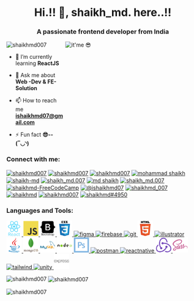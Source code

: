<!-- ![logo](https://user-images.githubusercontent.com/94097592/204354950-4c8648f0-77e2-440d-a112-a8bfc6762f76.jpg) -->

<h1 align="center"> Hi.!! 👋, shaikh_md. here..!!</h1>
<h3 align="center">A passionate frontend developer from India</h3>
<img align="right" alt="it'me 😎" width="350px" height="250px" src="https://media.tenor.com/2uyENRmiUt0AAAAC/coding.gif"/> 
<p align="left"> <img src="https://komarev.com/ghpvc/?username=shaikhmd007&label=Profile%20views&color=0e75b6&style=flat" alt="shaikhmd007" /> </p>

- 🌱 I’m currently learning **ReactJS**

- 💬 Ask me about **Web -Dev & FE-Solution**

- 📫 How to reach me **ishaikhmd07@gmail.com**

- ⚡ Fun fact **😎--(‾◡◝)**

<h3 align="left">Connect with me:</h3>
<p align="left">
<a href="https://codepen.io/shaikhmd007" target="blank"><img align="center" src="https://raw.githubusercontent.com/rahuldkjain/github-profile-readme-generator/master/src/images/icons/Social/codepen.svg" alt="shaikhmd007" height="30" width="40" /></a>
<a href="https://dev.to/shaikhmd007" target="blank"><img align="center" src="https://raw.githubusercontent.com/rahuldkjain/github-profile-readme-generator/master/src/images/icons/Social/devto.svg" alt="shaikhmd007" height="30" width="40" /></a>
<a href="https://twitter.com/shaikhmd007" target="blank"><img align="center" src="https://raw.githubusercontent.com/rahuldkjain/github-profile-readme-generator/master/src/images/icons/Social/twitter.svg" alt="shaikhmd007" height="30" width="40" /></a>
<a href="https://linkedin.com/in/shaikhmd007" target="blank"><img align="center" src="https://raw.githubusercontent.com/rahuldkjain/github-profile-readme-generator/master/src/images/icons/Social/linked-in-alt.svg" alt="mohammad shaikh" height="30" width="40" /></a>
<a href="https://stackoverflow.com/users/shaikh-md" target="blank"><img align="center" src="https://raw.githubusercontent.com/rahuldkjain/github-profile-readme-generator/master/src/images/icons/Social/stack-overflow.svg" alt="shaikh-md" height="30" width="40" /></a>
<a href="https://codesandbox.com/shaikh_md.007" target="blank"><img align="center" src="https://raw.githubusercontent.com/rahuldkjain/github-profile-readme-generator/master/src/images/icons/Social/codesandbox.svg" alt="shaikh_md.007" height="30" width="40" /></a>
<a href="https://fb.com/md shaikh" target="blank"><img align="center" src="https://raw.githubusercontent.com/rahuldkjain/github-profile-readme-generator/master/src/images/icons/Social/facebook.svg" alt="md shaikh" height="30" width="40" /></a>
<a href="https://instagram.com/shaikh_md.007" target="blank"><img align="center" src="https://raw.githubusercontent.com/rahuldkjain/github-profile-readme-generator/master/src/images/icons/Social/instagram.svg" alt="shaikh_md.007" height="30" width="40" /></a>
<a href="https://www.freecodecamp.org/shaikh_md" target="blank"><img align="center" src="https://raw.githubusercontent.com/rahuldkjain/github-profile-readme-generator/master/src/images/icons/Social/hashnode.svg" alt="shaikhmd-FreeCodeCamp" height="30" width="40" /></a>
<a href="https://medium.com/@ishaikhmd07" target="blank"><img align="center" src="https://raw.githubusercontent.com/rahuldkjain/github-profile-readme-generator/master/src/images/icons/Social/medium.svg" alt="@ishaikhmd07" height="30" width="40" /></a>
<a href="https://www.codechef.com/users/shaikhmd_007" target="blank"><img align="center" src="https://cdn.jsdelivr.net/npm/simple-icons@3.1.0/icons/codechef.svg" alt="shaikhmd_007" height="30" width="40" /></a>
<a href="https://www.hackerrank.com/shaikhmd" target="blank"><img align="center" src="https://raw.githubusercontent.com/rahuldkjain/github-profile-readme-generator/master/src/images/icons/Social/hackerrank.svg" alt="shaikhmd" height="30" width="40" /></a>
<a href="https://www.leetcode.com/shaikhmd007" target="blank"><img align="center" src="https://raw.githubusercontent.com/rahuldkjain/github-profile-readme-generator/master/src/images/icons/Social/leet-code.svg" alt="shaikhmd007" height="30" width="40" /></a>
<a href="https://discord.gg/shaikhmd#4950" target="blank"><img align="center" src="https://raw.githubusercontent.com/rahuldkjain/github-profile-readme-generator/master/src/images/icons/Social/discord.svg" alt="shaikhmd#4950" height="30" width="40" /></a>
  
</p>

<h3 align="left">Languages and Tools:</h3>
<p align="left"> <a href="https://reactjs.org/" target="_blank" rel="noreferrer"> <img src="https://raw.githubusercontent.com/devicons/devicon/master/icons/react/react-original-wordmark.svg" alt="react" width="40" height="40"/> </a><a href="https://developer.mozilla.org/en-US/docs/Web/JavaScript" target="_blank" rel="noreferrer"> <img src="https://raw.githubusercontent.com/devicons/devicon/master/icons/javascript/javascript-original.svg" alt="javascript" width="40" height="40"/> </a> <a href="https://getbootstrap.com" target="_blank" rel="noreferrer"> <img src="https://raw.githubusercontent.com/devicons/devicon/master/icons/bootstrap/bootstrap-plain-wordmark.svg" alt="bootstrap" width="40" height="40"/> </a> <a href="https://www.w3schools.com/css/" target="_blank" rel="noreferrer"> <img src="https://raw.githubusercontent.com/devicons/devicon/master/icons/css3/css3-original-wordmark.svg" alt="css3" width="40" height="40"/> </a> <a href="https://www.figma.com/" target="_blank" rel="noreferrer"> <img src="https://www.vectorlogo.zone/logos/figma/figma-icon.svg" alt="figma" width="40" height="40"/> </a> <a href="https://firebase.google.com/" target="_blank" rel="noreferrer"> <img src="https://www.vectorlogo.zone/logos/firebase/firebase-icon.svg" alt="firebase" width="40" height="40"/> </a> <a href="https://git-scm.com/" target="_blank" rel="noreferrer"> <img src="https://www.vectorlogo.zone/logos/git-scm/git-scm-icon.svg" alt="git" width="40" height="40"/> </a> <a href="https://www.w3.org/html/" target="_blank" rel="noreferrer"> <img src="https://raw.githubusercontent.com/devicons/devicon/master/icons/html5/html5-original-wordmark.svg" alt="html5" width="40" height="40"/> </a> <a href="https://www.adobe.com/in/products/illustrator.html" target="_blank" rel="noreferrer"> <img src="https://www.vectorlogo.zone/logos/adobe_illustrator/adobe_illustrator-icon.svg" alt="illustrator" width="40" height="40"/> </a> <a href="https://www.java.com" target="_blank" rel="noreferrer"> <img src="https://raw.githubusercontent.com/devicons/devicon/master/icons/java/java-original.svg" alt="java" width="40" height="40"/> </a>  <a href="https://www.mongodb.com/" target="_blank" rel="noreferrer"> <img src="https://raw.githubusercontent.com/devicons/devicon/master/icons/mongodb/mongodb-original-wordmark.svg" alt="mongodb" width="40" height="40"/> </a> <a href="https://www.mysql.com/" target="_blank" rel="noreferrer"> <img src="https://raw.githubusercontent.com/devicons/devicon/master/icons/mysql/mysql-original-wordmark.svg" alt="mysql" width="40" height="40"/> </a> <a href="https://nodejs.org" target="_blank" rel="noreferrer"> <img src="https://raw.githubusercontent.com/devicons/devicon/master/icons/nodejs/nodejs-original-wordmark.svg" alt="nodejs" width="40" height="40"/> </a> <a href="https://www.photoshop.com/en" target="_blank" rel="noreferrer"> <img src="https://raw.githubusercontent.com/devicons/devicon/master/icons/photoshop/photoshop-line.svg" alt="photoshop" width="40" height="40"/> </a> <a href="https://postman.com" target="_blank" rel="noreferrer"> <img src="https://www.vectorlogo.zone/logos/getpostman/getpostman-icon.svg" alt="postman" width="40" height="40"/> </a> <a href="https://reactnative.dev/" target="_blank" rel="noreferrer"> <img src="https://reactnative.dev/img/header_logo.svg" alt="reactnative" width="40" height="40"/> </a> <a href="https://redux.js.org" target="_blank" rel="noreferrer"> <img src="https://raw.githubusercontent.com/devicons/devicon/master/icons/redux/redux-original.svg" alt="redux" width="40" height="40"/> </a> <a href="https://sass-lang.com" target="_blank" rel="noreferrer"> <img src="https://raw.githubusercontent.com/devicons/devicon/master/icons/sass/sass-original.svg" alt="sass" width="40" height="40"/> </a> <a href="https://tailwindcss.com/" target="_blank" rel="noreferrer"> <img src="https://www.vectorlogo.zone/logos/tailwindcss/tailwindcss-icon.svg" alt="tailwind" width="40" height="40"/> </a> <a href="https://unity.com/" target="_blank" rel="noreferrer"> <img src="https://www.vectorlogo.zone/logos/unity3d/unity3d-icon.svg" alt="unity" width="40" height="40"/> </a> <a href="https://expressjs.com" target="_blank" rel="noreferrer"> <img src="https://raw.githubusercontent.com/devicons/devicon/master/icons/express/express-original-wordmark.svg" alt="express" width="40" height="40"/> </a></p>

<p><img align="left" src="https://github-readme-stats.vercel.app/api/top-langs?username=shaikhmd007&show_icons=true&locale=en&layout=compact" alt="shaikhmd007" /></p>

<p>&nbsp;<img align="center" src="https://github-readme-stats.vercel.app/api?username=shaikhmd007&show_icons=true&locale=en" alt="shaikhmd007" /></p>

<p><img align="center" src="https://github-readme-streak-stats.herokuapp.com/?user=shaikhmd007&" alt="shaikhmd007" /></p>
